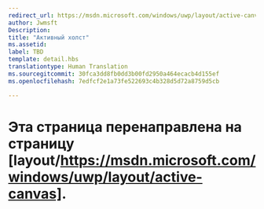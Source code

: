 ```yaml
---
redirect_url: https://msdn.microsoft.com/windows/uwp/layout/active-canvas
author: Jwmsft
Description: 
title: "Активный холст"
ms.assetid: 
label: TBD
template: detail.hbs
translationtype: Human Translation
ms.sourcegitcommit: 30fca3dd8fb0dd3b00fd2950a464ecacb4d155ef
ms.openlocfilehash: 7edfcf2e1a73fe522693c4b328d5d72a8759d5cb

---
```


# Эта страница перенаправлена на страницу [layout/https://msdn.microsoft.com/windows/uwp/layout/active-canvas].


<!--HONumber=Aug16_HO3-->


